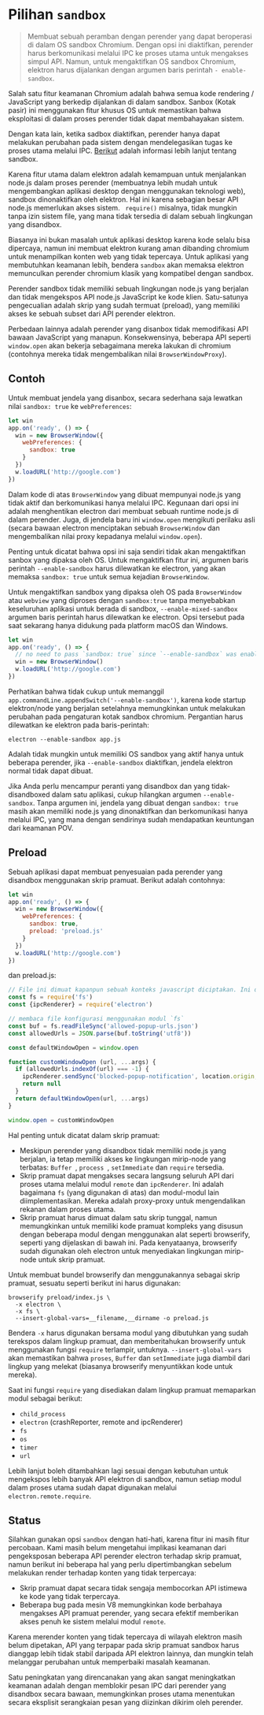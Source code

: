 # Pilihan `sandbox`

> Membuat sebuah peramban dengan perender yang dapat beroperasi di dalam OS sandbox Chromium. Dengan opsi ini diaktifkan, perender harus berkomunikasi melalui IPC ke proses utama untuk mengakses simpul API. Namun, untuk mengaktifkan OS sandbox Chromium, elektron harus dijalankan dengan argumen baris perintah ` - enable-sandbox `.

Salah satu fitur keamanan Chromium adalah bahwa semua kode rendering / JavaScript yang berkedip dijalankan di dalam sandbox. Sanbox (Kotak pasir) ini menggunakan fitur khusus OS untuk memastikan bahwa eksploitasi di dalam proses perender tidak dapat membahayakan sistem.

Dengan kata lain, ketika sadbox diaktifkan, perender hanya dapat melakukan perubahan pada sistem dengan mendelegasikan tugas ke proses utama melalui IPC. [Berikut](https://www.chromium.org/developers/design-documents/sandbox) adalah informasi lebih lanjut tentang sandbox.

Karena fitur utama dalam elektron adalah kemampuan untuk menjalankan node.js dalam proses perender (membuatnya lebih mudah untuk mengembangkan aplikasi desktop dengan menggunakan teknologi web), sandbox dinonaktifkan oleh elektron. Hal ini karena sebagian besar API node.js memerlukan akses sistem. ` require()` misalnya, tidak mungkin tanpa izin sistem file, yang mana tidak tersedia di dalam sebuah lingkungan yang disandbox.

Biasanya ini bukan masalah untuk aplikasi desktop karena kode selalu bisa dipercaya, namun ini membuat elektron kurang aman dibanding chromium untuk menampilkan konten web yang tidak tepercaya. Untuk aplikasi yang membutuhkan keamanan lebih, bendera ` sandbox ` akan memaksa elektron memunculkan perender chromium klasik yang kompatibel dengan sandbox.

Perender sandbox tidak memiliki sebuah lingkungan node.js yang berjalan dan tidak mengekspos API node.js JavaScript ke kode klien. Satu-satunya pengecualian adalah skrip yang sudah termuat (preload), yang memiliki akses ke sebuah subset dari API perender elektron.

Perbedaan lainnya adalah perender yang disanbox tidak memodifikasi API bawaan JavaScript yang manapun. Konsekwensinya, beberapa API seperti `window.open` akan bekerja sebagaimana mereka lakukan di chromium (contohnya mereka tidak mengembalikan nilai `BrowserWindowProxy`).

## Contoh

Untuk membuat jendela yang disanbox, secara sederhana saja lewatkan nilai `sandbox: true` ke `webPreferences`:

```js
let win
app.on('ready', () => {
  win = new BrowserWindow({
    webPreferences: {
      sandbox: true
    }
  })
  w.loadURL('http://google.com')
})
```

Dalam kode di atas `BrowserWindow` yang dibuat mempunyai node.js yang tidak aktif dan berkomunikasi hanya melalui IPC. Kegunaan dari opsi ini adalah menghentikan electron dari membuat sebuah runtime node.js di dalam perender. Juga, di jendela baru ini `window.open` mengikuti perilaku asli (secara bawaan electron menciptakan sebuah `BrowserWindow` dan mengembalikan nilai proxy kepadanya melalui `window.open`).

Penting untuk dicatat bahwa opsi ini saja sendiri tidak akan mengaktifkan sanbox yang dipaksa oleh OS. Untuk mengaktifkan fitur ini, argumen baris perintah `--enable-sandbox` harus dilewatkan ke electron, yang akan memaksa `sandbox: true` untuk semua kejadian `BrowserWindow`.

Untuk mengaktifkan sandbox yang dipaksa oleh OS pada `BrowserWindow` atau `webview` yang diproses dengan `sandbox:true` tanpa menyebabkan keseluruhan aplikasi untuk berada di sandbox, `--enable-mixed-sandbox` argumen baris perintah harus dilewatkan ke electron. Opsi tersebut pada saat sekarang hanya didukung pada platform macOS dan Windows.

```js
let win
app.on('ready', () => {
  // no need to pass `sandbox: true` since `--enable-sandbox` was enabled.
  win = new BrowserWindow()
  w.loadURL('http://google.com')
})
```

Perhatikan bahwa tidak cukup untuk memanggil `app.commandLine.appendSwitch('--enable-sandbox')`, karena kode startup elektron/node yang berjalan setelahnya memungkinkan untuk melakukan perubahan pada pengaturan kotak sandbox chromium. Pergantian harus dilewatkan ke elektron pada baris-perintah:

    electron --enable-sandbox app.js
    

Adalah tidak mungkin untuk memiliki OS sandbox yang aktif hanya untuk beberapa perender, jika `--enable-sandbox` diaktifkan, jendela elektron normal tidak dapat dibuat.

Jika Anda perlu mencampur peranti yang disandbox dan yang tidak-disandboxed dalam satu aplikasi, cukup hilangkan argumen `--enable-sandbox`. Tanpa argumen ini, jendela yang dibuat dengan `sandbox: true` masih akan memiliki node.js yang dinonaktifkan dan berkomunikasi hanya melalui IPC, yang mana dengan sendirinya sudah mendapatkan keuntungan dari keamanan POV.

## Preload

Sebuah aplikasi dapat membuat penyesuaian pada perender yang disandbox menggunakan skrip pramuat. Berikut adalah contohnya:

```js
let win
app.on('ready', () => {
  win = new BrowserWindow({
    webPreferences: {
      sandbox: true,
      preload: 'preload.js'
    }
  })
  w.loadURL('http://google.com')
})
```

dan preload.js:

```js
// File ini dimuat kapanpun sebuah konteks javascript diciptakan. Ini dijalankan dalam sebuah // lingkup privat yang dapat mengakses sebuah subset API perender electron. Kita harus // berhati-hati untuk tidak membocorkan obyek apapun ke dalam lingkup global!
const fs = require('fs')
const {ipcRenderer} = require('electron')

// membaca file konfigurasi menggunakan modul `fs`
const buf = fs.readFileSync('allowed-popup-urls.json')
const allowedUrls = JSON.parse(buf.toString('utf8'))

const defaultWindowOpen = window.open

function customWindowOpen (url, ...args) {
  if (allowedUrls.indexOf(url) === -1) {
    ipcRenderer.sendSync('blocked-popup-notification', location.origin, url)
    return null
  }
  return defaultWindowOpen(url, ...args)
}

window.open = customWindowOpen
```

Hal penting untuk dicatat dalam skrip pramuat:

- Meskipun perender yang disandbox tidak memiliki node.js yang berjalan, ia tetap memiliki akses ke lingkungan mirip-node yang terbatas: `Buffer `, `process `, `setImmediate` dan `require` tersedia.
- Skrip pramuat dapat mengakses secara langsung seluruh API dari proses utama melalui modul `remote` dan `ipcRenderer`. Ini adalah bagaimana `fs` (yang digunakan di atas) dan modul-modul lain diimplementasikan. Mereka adalah proxy-proxy untuk mengendalikan rekanan dalam proses utama.
- Skrip pramuat harus dimuat dalam satu skrip tunggal, namun memungkinkan untuk memiliki kode pramuat kompleks yang disusun dengan beberapa modul dengan menggunakan alat seperti browserify, seperti yang dijelaskan di bawah ini. Pada kenyataanya, browserify sudah digunakan oleh electron untuk menyediakan lingkungan mirip-node untuk skrip pramuat.

Untuk membuat bundel browserify dan menggunakannya sebagai skrip pramuat, sesuatu seperti berikut ini harus digunakan:

    browserify preload/index.js \
      -x electron \
      -x fs \
      --insert-global-vars=__filename,__dirname -o preload.js
    

Bendera `-x` harus digunakan bersama modul yang dibutuhkan yang sudah terekspos dalam lingkup pramuat, dan memberitahukan browserify untuk menggunakan fungsi `require` terlampir, untuknya. `--insert-global-vars` akan memastikan bahwa `proses`, `Buffer` dan `setImmediate` juga diambil dari lingkup yang melekat (biasanya browserify menyuntikkan kode untuk mereka).

Saat ini fungsi `require` yang disediakan dalam lingkup pramuat memaparkan modul sebagai berikut:

- `child_process`
- `electron` (crashReporter, remote and ipcRenderer)
- `fs`
- `os`
- `timer`
- `url`

Lebih lanjut boleh ditambahkan lagi sesuai dengan kebutuhan untuk mengekspos lebih banyak API elektron di sandbox, namun setiap modul dalam proses utama sudah dapat digunakan melalui `electron.remote.require`.

## Status

Silahkan gunakan opsi `sandbox` dengan hati-hati, karena fitur ini masih fitur percobaan. Kami masih belum mengetahui implikasi keamanan dari pengeksposan beberapa API perender electron terhadap skrip pramuat, namun berikut ini beberapa hal yang perlu dipertimbangkan sebelum melakukan render terhadap konten yang tidak terpercaya:

- Skrip pramuat dapat secara tidak sengaja membocorkan API istimewa ke kode yang tidak terpercaya.
- Beberapa bug pada mesin V8 memungkinkan kode berbahaya mengakses API pramuat perender, yang secara efektif memberikan akses penuh ke sistem melalui modul `remote`.

Karena merender konten yang tidak tepercaya di wilayah elektron masih belum dipetakan, API yang terpapar pada skrip pramuat sandbox harus dianggap lebih tidak stabil daripada API elektron lainnya, dan mungkin telah melanggar perubahan untuk memperbaiki masalah keamanan.

Satu peningkatan yang direncanakan yang akan sangat meningkatkan keamanan adalah dengan memblokir pesan IPC dari perender yang disandbox secara bawaan, memungkinkan proses utama menentukan secara eksplisit serangkaian pesan yang diizinkan dikirim oleh perender.